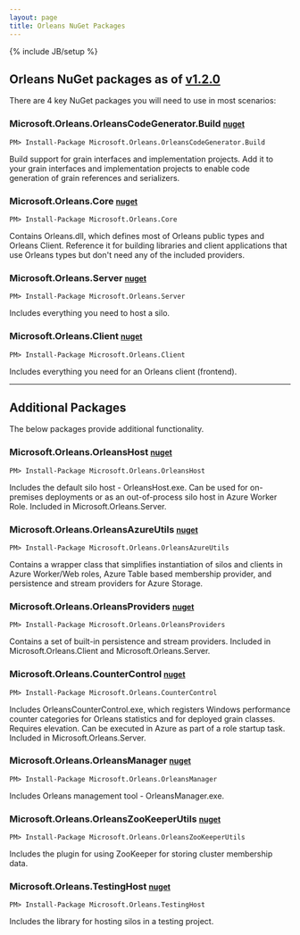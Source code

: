 ```yaml
---
layout: page
title: Orleans NuGet Packages
---
```

{% include JB/setup %}


## Orleans NuGet packages as of [v1.2.0](https://github.com/dotnet/orleans/releases/tag/v1.2.0)

There are 4 key NuGet packages you will need to use in most scenarios:

### Microsoft.Orleans.OrleansCodeGenerator.Build <small>[nuget](http://www.nuget.org/packages/Microsoft.Orleans.OrleansCodeGenerator.Build/)</small>

```
PM> Install-Package Microsoft.Orleans.OrleansCodeGenerator.Build 
```

Build support for grain interfaces and implementation projects. Add it to your grain interfaces and implementation projects to enable code generation of grain references and serializers.

### Microsoft.Orleans.Core <small>[nuget](http://www.nuget.org/packages/Microsoft.Orleans.Core/)</small>

```
PM> Install-Package Microsoft.Orleans.Core
```

Contains Orleans.dll, which defines most of Orleans public types and Orleans Client. Reference it for building libraries and client applications that use Orleans types but don't need any of the included providers.

### Microsoft.Orleans.Server <small>[nuget](http://www.nuget.org/packages/Microsoft.Orleans.Server/)</small>

```
PM> Install-Package Microsoft.Orleans.Server
```

Includes everything you need to host a silo.


### Microsoft.Orleans.Client <small>[nuget](http://www.nuget.org/packages/Microsoft.Orleans.Client/)</small>

```
PM> Install-Package Microsoft.Orleans.Client
```

Includes everything you need for an Orleans client (frontend).

---

## Additional Packages

The below packages provide additional functionality.

### Microsoft.Orleans.OrleansHost <small>[nuget](http://www.nuget.org/packages/Microsoft.Orleans.OrleansHost/)</small>

```
PM> Install-Package Microsoft.Orleans.OrleansHost
```
Includes the default silo host - OrleansHost.exe. Can be used for on-premises deployments or as an out-of-process silo host in Azure Worker Role. Included in Microsoft.Orleans.Server.

### Microsoft.Orleans.OrleansAzureUtils <small>[nuget](http://www.nuget.org/packages/Microsoft.Orleans.OrleansAzureUtils/)</small>

```
PM> Install-Package Microsoft.Orleans.OrleansAzureUtils
```
Contains a wrapper class that simplifies instantiation of silos and clients in Azure Worker/Web roles, Azure Table based membership provider, and persistence and stream providers for Azure Storage.


### Microsoft.Orleans.OrleansProviders <small>[nuget](http://www.nuget.org/packages/Microsoft.Orleans.OrleansProviders/)</small>

```
PM> Install-Package Microsoft.Orleans.OrleansProviders
```
Contains a set of built-in persistence and stream providers. Included in Microsoft.Orleans.Client and Microsoft.Orleans.Server.

### Microsoft.Orleans.CounterControl <small>[nuget](http://www.nuget.org/packages/Microsoft.Orleans.CounterControl/)</small>

```
PM> Install-Package Microsoft.Orleans.CounterControl
```
Includes OrleansCounterControl.exe, which registers Windows performance counter categories for Orleans statistics and for deployed grain classes. Requires elevation. Can be executed in Azure as part of a role startup task. Included in Microsoft.Orleans.Server.

### Microsoft.Orleans.OrleansManager <small>[nuget](http://www.nuget.org/packages/Microsoft.Orleans.OrleansManager/)</small>

```
PM> Install-Package Microsoft.Orleans.OrleansManager
```
Includes Orleans management tool - OrleansManager.exe.

### Microsoft.Orleans.OrleansZooKeeperUtils <small>[nuget](http://www.nuget.org/packages/Microsoft.Orleans.OrleansZooKeeperUtils/)</small>

```
PM> Install-Package Microsoft.Orleans.OrleansZooKeeperUtils
```
Includes the plugin for using ZooKeeper for storing cluster membership data.

### Microsoft.Orleans.TestingHost <small>[nuget](http://www.nuget.org/packages/Microsoft.Orleans.TestingHost/)</small>

```
PM> Install-Package Microsoft.Orleans.TestingHost
```
Includes the library for hosting silos in a testing project.

